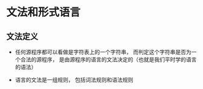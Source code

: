 # 文法和形式语言

## 文法定义

* 任何源程序都可以看做是字符表上的一个字符串， 而判定这个字符串是否为一个合法的源程序， 是由源程序的语言的文法决定的（也就是我们平时学的语言的语法）

* 语言的文法是一组规则， 包括词法规则和语法规则
